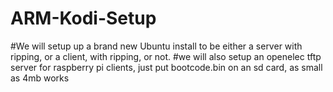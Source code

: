 # ARM-Kodi-Setup
#We will setup up a brand new Ubuntu install to be either a server with ripping, or a client, with ripping, or not.
#we will also setup an openelec tftp server for raspberry pi clients, just put bootcode.bin on an sd card, as small as 4mb works
